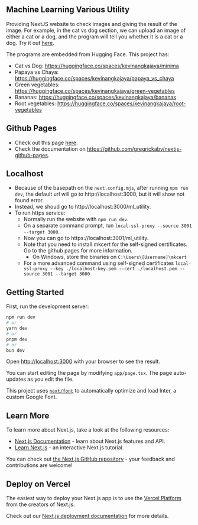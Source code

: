 ## Machine Learning Various Utility
Providing NextJS website to check images and giving the result of the image. For example, in the cat vs dog section, we can upload an image of either a cat or a dog, and the program will tell you whether it is a cat or a dog. Try it out [here](https://kevinangkajaya.github.io/ml_utility/).

The programs are embedded from Hugging Face. This project has:
- Cat vs Dog: https://huggingface.co/spaces/kevinangkajaya/minima
- Papaya vs Chaya: https://huggingface.co/spaces/kevinangkajaya/papaya_vs_chaya
- Green vegetables: https://huggingface.co/spaces/kevinangkajaya/green-vegetables
- Bananas: https://huggingface.co/spaces/kevinangkajaya/bananas
- Root vegetables: https://huggingface.co/spaces/kevinangkajaya/root-vegetables

## Github Pages
- Check out this page [here](https://kevinangkajaya.github.io/ml_utility/).
- Check the documentation on https://github.com/gregrickaby/nextjs-github-pages.

## Localhost
- Because of the basepath on the `next.config.mjs`, after running `npm run dev`, the default url will go to http://localhost:3000, but it will show not found error.
- Instead, we shoud go to http://localhost:3000/ml_utility.
- To run https service:
    - Normally run the website with `npm run dev`.
    - On a separate command prompt, run `local-ssl-proxy --source 3001 --target 3000`.
    - Now you can go to https://localhost:3001/ml_utility.
    - Note that you need to install mkcert for the self-signed certificates. Go to the github pages for more information.
        - On Windows, store the binaries on `C:\Users\[Username]\mkcert`
    - For a more advanced command using self-signed certificates `local-ssl-proxy --key ./localhost-key.pem --cert ./localhost.pem --source 3001 --target 3000`


## Getting Started

First, run the development server:

```bash
npm run dev
# or
yarn dev
# or
pnpm dev
# or
bun dev
```

Open [http://localhost:3000](http://localhost:3000) with your browser to see the result.

You can start editing the page by modifying `app/page.tsx`. The page auto-updates as you edit the file.

This project uses [`next/font`](https://nextjs.org/docs/basic-features/font-optimization) to automatically optimize and load Inter, a custom Google Font.

## Learn More

To learn more about Next.js, take a look at the following resources:

- [Next.js Documentation](https://nextjs.org/docs) - learn about Next.js features and API.
- [Learn Next.js](https://nextjs.org/learn) - an interactive Next.js tutorial.

You can check out [the Next.js GitHub repository](https://github.com/vercel/next.js/) - your feedback and contributions are welcome!

## Deploy on Vercel

The easiest way to deploy your Next.js app is to use the [Vercel Platform](https://vercel.com/new?utm_medium=default-template&filter=next.js&utm_source=create-next-app&utm_campaign=create-next-app-readme) from the creators of Next.js.

Check out our [Next.js deployment documentation](https://nextjs.org/docs/deployment) for more details.

